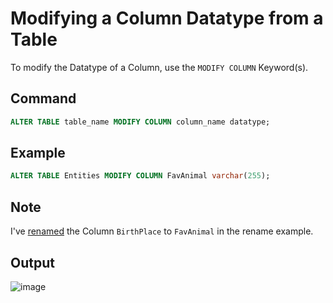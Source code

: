 # Modifying a Column Datatype from a Table

To modify the Datatype of a Column, use the `MODIFY COLUMN` Keyword(s).

## Command

```sql
ALTER TABLE table_name MODIFY COLUMN column_name datatype;
```

## Example

```sql
ALTER TABLE Entities MODIFY COLUMN FavAnimal varchar(255);
```

## Note

I've [renamed](Rename%20Column.md) the Column `BirthPlace` to `FavAnimal` in the rename example.

## Output

![image](https://github.com/DrNeonsy/SQL-Note-Collection/assets/118444485/285cd80f-62ee-42ec-a9d2-f087cbf7fa6e)
